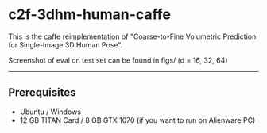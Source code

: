 # c2f-3dhm-human-caffe
This is the caffe reimplementation of "Coarse-to-Fine Volumetric Prediction for Single-Image 3D Human Pose".

Screenshot of eval on test set can be found in figs/ (d = 16, 32, 64) 

----
## Prerequisites
- Ubuntu / Windows
- 12 GB TITAN Card / 8 GB GTX 1070 (if you want to run on Alienware PC)
